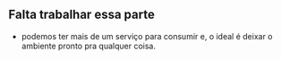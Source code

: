 ## Falta trabalhar essa parte
- podemos ter mais de um serviço para consumir e, o ideal é deixar o ambiente pronto pra qualquer coisa.
